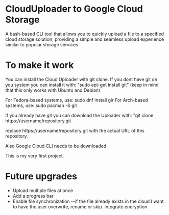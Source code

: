 # CloudUploader to Google Cloud Storage
A bash-based CLI tool that allows you to quickly upload a file to a specified cloud storage solution, providing a simple and seamless upload experience similar to popular storage services.

# To make it work
You can install the Cloud Uploader with git clone.
If you dont have git on you system you can install it with: "sudo apt-get install git" (keep in mind that this only works with Ubuntu and Debian)

For Fedora-based systems, use: sudo dnf install gir
For Arch-based systems, use: sudo pacman -S git

If you already have git you can download the Uploader with: "git clone https://username/repository.git

replace https://username/repository.git with the actual URL of this repository.

Also Google Cloud CLI needs to be downloaded

This is my very first project.

# Future upgrades
- Upload multiple files at once
- Add a progress bar
- Enable file synchronization --if the file already exists in the cloud I want to have the user overwrite, rename or skip.
Integrate encryption
